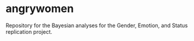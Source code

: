 # angrywomen
Repository for the Bayesian analyses for the Gender, Emotion, and Status replication project. 

